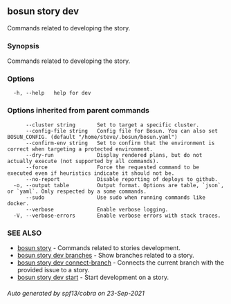 ## bosun story dev

Commands related to developing the story.

### Synopsis

Commands related to developing the story.

### Options

```
  -h, --help   help for dev
```

### Options inherited from parent commands

```
      --cluster string       Set to target a specific cluster.
      --config-file string   Config file for Bosun. You can also set BOSUN_CONFIG. (default "/home/steve/.bosun/bosun.yaml")
      --confirm-env string   Set to confirm that the environment is correct when targeting a protected environment.
      --dry-run              Display rendered plans, but do not actually execute (not supported by all commands).
      --force                Force the requested command to be executed even if heuristics indicate it should not be.
      --no-report            Disable reporting of deploys to github.
  -o, --output table         Output format. Options are table, `json`, or `yaml`. Only respected by a some commands.
      --sudo                 Use sudo when running commands like docker.
      --verbose              Enable verbose logging.
  -V, --verbose-errors       Enable verbose errors with stack traces.
```

### SEE ALSO

* [bosun story](bosun_story.md)	 - Commands related to stories development.
* [bosun story dev branches](bosun_story_dev_branches.md)	 - Show branches related to a story.
* [bosun story dev connect-branch](bosun_story_dev_connect-branch.md)	 - Connects the current branch with the provided issue to a story.
* [bosun story dev start](bosun_story_dev_start.md)	 - Start development on a story.

###### Auto generated by spf13/cobra on 23-Sep-2021
